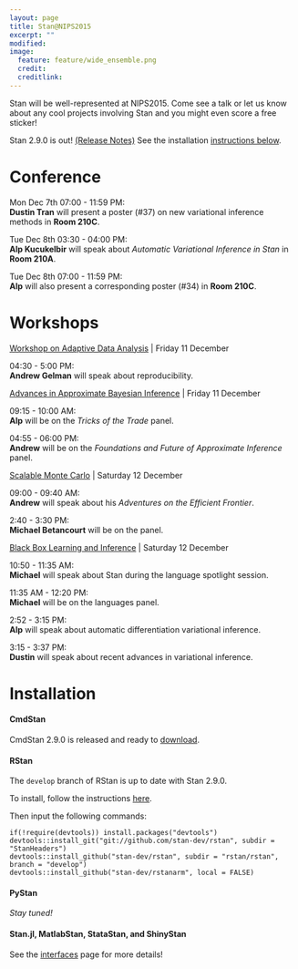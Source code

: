 ```yaml
---
layout: page
title: Stan@NIPS2015
excerpt: ""
modified:
image:
  feature: feature/wide_ensemble.png
  credit:
  creditlink:
---
```


Stan will be well-represented at NIPS2015.  Come see a talk
or let us know about any cool projects involving Stan and you
might even score a free sticker!

Stan 2.9.0 is out! [(Release Notes)](https://github.com/stan-dev/stan/releases/tag/v2.9.0)
See the installation [instructions below](#installation).

Conference
======

Mon Dec 7th 07:00 - 11:59 PM:  
**Dustin Tran** will present a poster (#37) on new
variational inference methods in **Room 210C**.

Tue Dec 8th 03:30 - 04:00 PM:  
**Alp Kucukelbir** will speak about _Automatic Variational
Inference in Stan_ in **Room 210A**.

Tue Dec 8th 07:00 - 11:59 PM:  
**Alp** will also present a corresponding poster (#34) in
**Room 210C**.


Workshops
======

[Workshop on Adaptive Data Analysis](http://wadapt.org) |
Friday 11 December

04:30 - 5:00 PM:  
**Andrew Gelman** will speak about reproducibility.

[Advances in Approximate Bayesian Inference](http://approximateinference.org) |
Friday 11 December

09:15 - 10:00 AM:  
**Alp** will be on the _Tricks of the Trade_ panel.

04:55 - 06:00 PM:  
**Andrew** will be on the _Foundations and Future of Approximate Inference_ panel.

[Scalable Monte Carlo](http://babaks.github.io/ScalableMonteCarlo/) |
Saturday 12 December

09:00 - 09:40 AM:  
**Andrew** will speak about his _Adventures on the Efficient Frontier_.  

2:40 - 3:30 PM:  
**Michael Betancourt** will be on the panel.

[Black Box Learning and Inference](http://www.blackboxworkshop.org) |
Saturday 12 December

10:50 - 11:35 AM:  
**Michael** will speak about Stan during the language spotlight session.

11:35 AM - 12:20 PM:  
**Michael** will be on the languages panel.

2:52 - 3:15 PM:     
**Alp** will speak about automatic differentiation variational inference.

3:15 - 3:37 PM:      
**Dustin** will speak about recent advances in variational inference.


Installation
============

#### CmdStan

CmdStan 2.9.0 is released and ready to 
[download](http://mc-stan.org/interfaces/cmdstan.html).

#### RStan 

The `develop` branch of RStan is up to date with Stan 2.9.0.

To install, follow the instructions 
[here](https://github.com/stan-dev/rstan/wiki/RStan-Getting-Started).

Then input the following commands:

```
if(!require(devtools)) install.packages("devtools")  
devtools::install_git("git://github.com/stan-dev/rstan", subdir = "StanHeaders")  
devtools::install_github("stan-dev/rstan", subdir = "rstan/rstan", branch = "develop")  
devtools::install_github("stan-dev/rstanarm", local = FALSE)
```


#### PyStan

_Stay tuned!_


#### Stan.jl, MatlabStan, StataStan, and ShinyStan

See the [interfaces](interfaces) page for more details!











